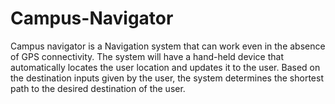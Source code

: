 # Campus-Navigator

Campus navigator is a Navigation system that can work even in the absence of GPS connectivity. The system will have a hand-held device that automatically locates the user location and updates it to the user. Based on the destination inputs given by the user, the system determines the shortest path to the desired destination of the user.

